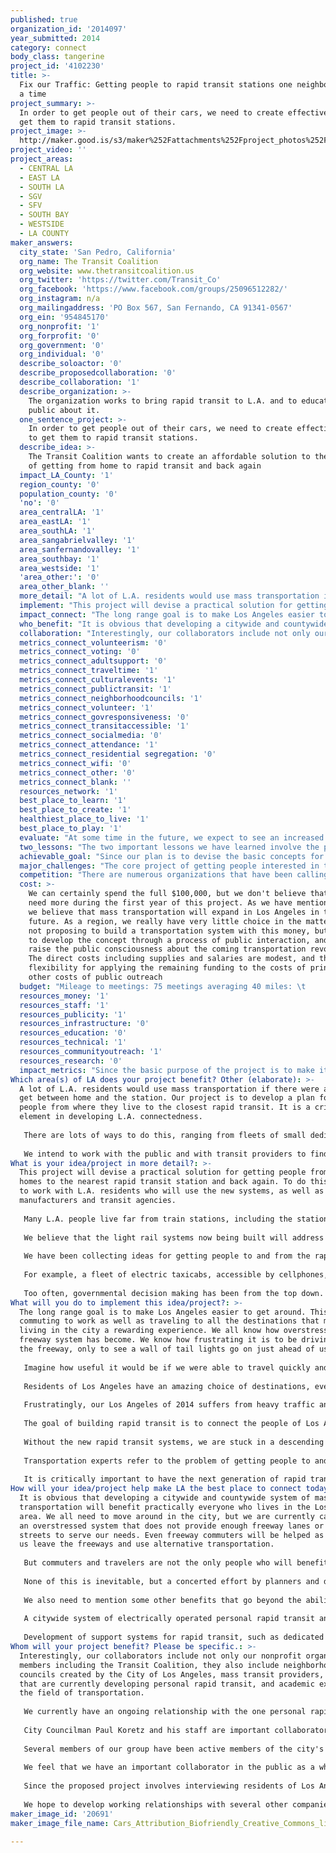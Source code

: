 ```yaml
---
published: true
organization_id: '2014097'
year_submitted: 2014
category: connect
body_class: tangerine
project_id: '4102230'
title: >-
  Fix our Traffic: Getting people to rapid transit stations one neighborhood at
  a time
project_summary: >-
  In order to get people out of their cars, we need to create effective ways to
  get them to rapid transit stations.
project_image: >-
  http://maker.good.is/s3/maker%252Fattachments%252Fproject_photos%252Fimages%252F20691%252Fdisplay%252FCars_Attribution_Biofriendly_Creative_Commons_license.jpeg=c570x385
project_video: ''
project_areas:
  - CENTRAL LA
  - EAST LA
  - SOUTH LA
  - SGV
  - SFV
  - SOUTH BAY
  - WESTSIDE
  - LA COUNTY
maker_answers:
  city_state: 'San Pedro, California'
  org_name: The Transit Coalition
  org_website: www.thetransitcoalition.us
  org_twitter: 'https://twitter.com/Transit_Co'
  org_facebook: 'https://www.facebook.com/groups/25096512282/'
  org_instagram: n/a
  org_mailingaddress: 'PO Box 567, San Fernando, CA 91341-0567'
  org_ein: '954845170'
  org_nonprofit: '1'
  org_forprofit: '0'
  org_government: '0'
  org_individual: '0'
  describe_soloactor: '0'
  describe_proposedcollaboration: '0'
  describe_collaboration: '1'
  describe_organization: >-
    The organization works to bring rapid transit to L.A. and to educate the
    public about it.
  one_sentence_project: >-
    In order to get people out of their cars, we need to create effective ways
    to get them to rapid transit stations.
  describe_idea: >-
    The Transit Coalition wants to create an affordable solution to the question
    of getting from home to rapid transit and back again
  impact_LA_County: '1'
  region_county: '0'
  population_county: '0'
  'no': '0'
  area_centralLA: '1'
  area_eastLA: '1'
  area_southLA: '1'
  area_sangabrielvalley: '1'
  area_sanfernandovalley: '1'
  area_southbay: '1'
  area_westside: '1'
  'area_other:': '0'
  area_other_blank: ''
  more_detail: "A lot of L.A. residents would use mass transportation if there were a way to get between home and the station. Our project is to develop a plan for moving people from where they live to the closest rapid transit. It is a critical element in developing L.A. connectedness.\r\n\r\nThere are lots of ways to do this, ranging from fleets of small dedicated taxis, to electrically assisted bicycles, to electrically powered shuttle buses. A workable system needs all of these and more. What's been missing is a plan to ask for ideas from the public, and then put everything together in a comprehensive system.\r\n\r\nWe intend to work with the public and with transit providers to find a mix of ways to get people to the stations and home again. \r\n"
  implement: "This project will devise a practical solution for getting people from their homes to the nearest rapid transit station and back again. To do this, we need to work with L.A. residents who will use the new systems, as well as with manufacturers and transit agencies.\r\n\r\nMany L.A. people live far from train stations, including the stations that already exist and those that are yet to be built. Getting to the station will continue to be a problem if we don't come up with a practical solution.\r\n\r\nWe believe that the light rail systems now being built will address some of the transportation deficit we now face. Another rapid transit technology known as personal rapid transit (PRT) is currently being developed by several companies. PRT basically consists of passenger carriers (pods) that are elevated above the street, and can take people without intermediate stops to their destinations. \r\n\r\nWe have been collecting ideas for getting people to and from the rapid transit stations. This project will develop a comprehensive concept for a system with multiple types of connections, and then do a specific design for two neighborhoods.\r\n\r\nFor example, a fleet of electric taxicabs, accessible by cellphones, and serving the public on a fixed price basis, could be one part of the solution. We are also very intrigued by the newly developed hydrogen fueled electric bicycles, which can be adapted for commuting. We think that it's also important that if personal rapid transit comes to L.A., that the passenger pods be designed and built so that bike riders can take their bikes along.\r\n\r\nToo often, governmental decision making has been from the top down. We feel strongly that the design and planning of a neighborhood friendly solution to getting people to rapid transit has to be put together with and by the people who will be directly afffected, and who stand to gain or lose. We therefore are planning this as a public participation project from the very start.\r\n"
  impact_connect: "The long range goal is to make Los Angeles easier to get around. This includes commuting to work as well as traveling to all the destinations that make living in the city a rewarding experience. We all know how overstressed the freeway system has become. We know how frustrating it is to be driving down the freeway, only to see a wall of tail lights go on just ahead of us.\r\n\r\nImagine how useful it would be if we were able to travel quickly and easily to a train station or to a personal rapid transit station, board the train or the PRT pod, and get to the destination quickly.\r\n\r\nResidents of Los Angeles have an amazing choice of destinations, everything from the Music Center to sports centers to our major shopping centers. There are museums, universities, community colleges, and restaurants.\r\n\r\nFrustratingly, our Los Angeles of 2014 suffers from heavy traffic and the slow but inexorable increase in gasoline costs.\r\n\r\nThe goal of building rapid transit is to connect the people of Los Angeles with all of these different destinations. The intent of our project is to consider and then design the critical link that gets people to the mass transit services themselves. In short, our project is the final element in aiding Los Angeles residents connect to work, play, and study.\r\n\r\nWithout the new rapid transit systems, we are stuck in a descending spiral of traffic and fouled air. We have to figure out how to make it easy for people to use mass transportation, and that is the goal of our project.\r\n\r\nTransportation experts refer to the problem of getting people to and from mass transit systems as the \"first mile, last mile\" question. We believe that an intelligent choice of solutions (and it must be solutions, not just one solution) can not only solve that problem, it can increase the range to several miles. For example, we will explore the idea of how to make carry-on bikes a regular part of the commuter experience.  Other methods such as the dedicated taxi fleet would be required by other people. Personal, human connectivity with the full geography of Los Angeles is our goal.\r\n\r\nIt is critically important to have the next generation of rapid transit riders be a part of this planning process. In the short term, L.A. residents will begin to appreciate the idea of using rapid transit, and in the year 2050, much of Los Angeles commuting and recreation will use rapid transit."
  who_benefit: "It is obvious that developing a citywide and countywide system of mass transportation will benefit practically everyone who lives in the Los Angeles area. We all need to move around in the city, but we are currently caught in an overstressed system that does not provide enough freeway lanes or city streets to serve our needs. Even freeway commuters will be helped as many of us leave the freeways and use alternative transportation.\r\n\r\nBut commuters and travelers are not the only people who will benefit. One outcome of a newly invigorated rapid transit network in L.A. will be to stimulate manufacturing, particularly as the city and county engage in local sourcing of some components. One possibility is that by making Los Angeles a leader in rapid transit technology, L.A. can become the leader in a newly created export industry.\r\n\r\nNone of this is inevitable, but a concerted effort by planners and designers has a good chance of getting to this highly desirable goal.\r\n\r\nWe also need to mention some other benefits that go beyond the ability to get from one place to another quickly.\r\n\r\nA citywide system of electrically operated personal rapid transit and light rail will replace a large part of the carbon dioxide that is currently emitted by cars. What we will achieve is a city that is cleaner, that suffers from less vehicular noise, and which will carry its own weight in reducing greenhouse gas emissions.\r\n\r\nDevelopment of support systems for rapid transit, such as dedicated fleets of minicabs, will create new jobs in whole new sectors of the local economy. Providing citywide mobility for handicapped people is an essential element of any system we develop.\r\n"
  collaboration: "Interestingly, our collaborators include not only our nonprofit organization members including the Transit Coalition, they also include neighborhood councils created by the City of Los Angeles, mass transit providers, companies that are currently developing personal rapid transit, and academic experts in the field of transportation.\r\n\r\nWe currently have an ongoing relationship with the one personal rapid transit company that is based in California, Skytran Inc. Skytran is currently designing and building a PRT demonstration overseas. We have been discussing the acquisition of a PRT system for Los Angeles not only with Skytran, but with our elected officials.\r\n\r\nCity Councilman Paul Koretz and his staff are important collaborators whom we have been working with for several years on the subject of improved transportation. We will ask his staff to collaborate with us on the project. \r\n\r\nSeveral members of our group have been active members of the city's neighborhood council system going back to its inception. Neighborhood councils have active transportation committees that we shall work with. We are currently negotiating with the Neighborhood Council Congress, a yearly gathering of more than 500 people, for a breakout session on  \"Getting to the station: the final link.\"\r\n\r\nWe feel that we have an important collaborator in the public as a whole. In fact, our interest in studying and solving the \"first mile, last mile\" problem came out of a transportation discussion at a public venue. One of the audience, a professor at Harbor UCLA Medical Center, explained that she lives in Mar Vista and needs to get to Harbor UCLA in Torrance for her work. She explained that unless she has a mass transit station nearby, or some convenient way of getting to the station, she will be stuck with taking her car to work.\r\n\r\nSince the proposed project involves interviewing residents of Los Angeles about their needs and wants, we consider all of our future contacts to be collaborators.\r\n\r\nWe hope to develop working relationships with several other companies that are currently developing innovative new systems in Europe, Asia, and other parts of the United States. We feel that designing the vehicles in a way that works seamlessly with our \"first mile, last mile\" solutions is critical.\r\n"
  metrics_connect_volunteerism: '0'
  metrics_connect_voting: '0'
  metrics_connect_adultsupport: '0'
  metrics_connect_traveltime: '1'
  metrics_connect_culturalevents: '1'
  metrics_connect_publictransit: '1'
  metrics_connect_neighborhoodcouncils: '1'
  metrics_connect_volunteer: '1'
  metrics_connect_govresponsiveness: '0'
  metrics_connect_transitaccessible: '1'
  metrics_connect_socialmedia: '0'
  metrics_connect_attendance: '1'
  metrics_connect_residential segregation: '0'
  metrics_connect_wifi: '0'
  metrics_connect_other: '0'
  metrics_connect_blank: ''
  resources_network: '1'
  best_place_to_learn: '1'
  best_place_to_create: '1'
  healthiest_place_to_live: '1'
  best_place_to_play: '1'
  evaluate: "At some time in the future, we expect to see an increased number of L.A. residents using rapid transit to get to work and play, and we expect to see that their trips are made easier by comprehensive networks of local transportation that will move them between their homes and the rapid transit stations. This is of course a long range goal, and not something that we will be able to demonstrate within the one year scope of the proposed project.\r\n\r\nHowever, we do have specific goals and we will be able to evaluate them one by one and as a totality. For example, we will keep count of the number of public meetings we visit and/or host, and the approximate number of people we speak to and hear from. We expect to hear lots of ideas about how to solve the first mile, last mile question, and we will keep lists of those ideas and create written summaries that will be shared online.\r\n\r\nA second level of evaluation will follow the next phase, in which we design an entire neighborhood system and invite the people to evaluate it themselves. Using available demographic and geographic data, we will be able to estimate the fraction of the neighborhood that could, if it so desired, make use of the first mile, last mile solution we will devise. Such estimates are of course imperfect, but we believe that putting a tangible proposal in front of people will give them a chance to think seriously about the future of rapid transit in their own lives.\r\n\r\nAnother level of evaluation will come from the people themselves, as they provide feedback in terms of how they like such proposals, whether they think they would use such a system, and whether they wish to offer their own alternative solutions.\r\n\r\nWe also expect to get feedback from transportation agencies, elected officials, and from the various volunteer and nonprofit organizations that are involved in the wide ranging movement to bring mass transit to Los Angeles.\r\n"
  two_lessons: "The two important lessons we have learned involve the public mood regarding the current transportation mess, and how the public decison making process works in the real world.\r\n\r\nWe have attended meetings all over the city, some hosted by the mayor, and others put on by neighborhood councils. We have also hosted discussions about mass transit.\r\n\r\nIn every single meeting, there is a strong sentiment that Los Angeles is broken in terms of our traffic problems. The freeways are congested much of the time, and city streets are often gridlocked. People are fed up and are asking for answers. We find that the idea of new ways of getting around using rapid transit get a lot of support.\r\n\r\nHowever, the question people raise is whether or not it will be practical for them to get to the mass transit systems. If there is no local connectivity, then they will continue to rely on their cars in order to commute to work. Thus the project we are proposing comes directly from those discussions and the lessons we have learned from them.\r\n\r\nThe second lesson we have learned, and which we intend to apply, is that the process of public decision making is complicated, and involves a lot of time and effort on the part of people who hope to affect that process. We have found that what might seem obvious to the professional planner is not so obvious to the public, that the process of buy-in by the public is uncertain, that the process takes time, and that it is necessary not just to talk, but to listen. We find that sometimes the public's response to proposals can be surprising.\r\n\r\nThat lesson leads to a significant part of this proposal, namely the plan to take the question directly to the public. We intend to find out what sorts of mass transit connectivity will appeal to people, what sorts of connections they might be willing to use, and how much they will be willing to pay. We expect that people who commute long distances to work everyday will potentially be the most supportive of getting out of their cars.\r\n\r\nWe expect to be surprised by some new ideas that we have never heard before, coming from participants in public forums. We should confess that the proposals we are already considering, ranging from the dedicated cab systems to small electrically powered trolleys, have come from a wide variety of sources. We expect to hear lots of ideas in the coming months, and some of them may become parts of the transportation systems of the future.\r\n"
  achievable_goal: "Since our plan is to devise the basic concepts for a citywide network that will get people to and from mass transit, but not actually to build that network, the project can be completed in a year. This does not mean that we will stop working after a year, but that we intend to complete the critical first stage in the prescribed time.\r\n\r\nThe project includes 3 phases to be taken both in parallel and, to a certain extent, one after the other. The first phase is to collect ideas about getting people between their homes and the closest rapid transit station. We already have a few ideas, but through holding public meetings, creating an online discussion using social media and a website, and by interviewing transportation professionals, we expect to collect an even wider variety of ideas. The neighborhood council system will provide additional opportunities to complete this phase.\r\n\r\nThe second phase will involve selecting two neighborhoods that will be within 5 miles of a planned rapid transit station. We may also select additional neighborhoods that will eventually be served either by light rail or by an elevated personal rapid transit system. We will analyze these neighborhoods and come up with a plan for each. The specific neighborhood plans will describe the local connectivity services that would allow the residents of a neighborhood to get to a rapid transit station in the most effective way. We envision this process as happening with the knowledge and participation of area residents. We have experience with working with neighborhood councils, and we expect to tailor our selection of neighborhoods based on the interest and availability of neighborhood council participants and stakeholders.\r\n\r\nThe last phase of the one year project is to communicate our findings and our draft proposals as widely as possible. \r\n\r\nAll of these elements can be started within the one year time frame, and every one of these elements can be carried out to some level of completion.The aim is that at the end of the year, we will have shifted the level of discussion from the freeway mess to the possibility of using rapid transit, and from there to a more comprehensive plan which starts at each person's front door.\r\n"
  major_challenges: "The core project of getting people interested in the process and getting them to participate is not a huge challenge. We have a lot of experience in making use of already existing public organizations for the purpose of holding public discussion and debate. There is always a challenge in getting time on any organization's agenda, but transportation issues are a very high priority everywhere in the region, so we don't anticipate too much of a problem in this regard.\r\n\r\nWe do have a challenge in terms of designing the \"first mile, last mile\" solution for any given neighborhood, but that's what this project is all about, and we predict that we will get a lot of public participation in this element of the project. Getting support and input from transportation experts, particularly at the academic level, will be a challenge, but we have been reasonably successful at this so far on other topics.\r\n\r\nAnother challenge involves the fact that there are vested interests in the transportation industry. For example, the taxicab companies and cab drivers have been somewhat hostile to the new, self-creating competition such as Uver, a company which links owners of private cars with people who are willing to pay for a ride. Uver is, in some sense, direct competition with the more traditional taxicab companies.\r\n\r\nWe actually see this as an opportunity, since the creation of localized, pay-one-price, dedicated cab systems will provide a vastly increased ridership, and with that increased ridership, there will be significant opportunities for the current generation of cab drivers. It will also provide an opportunity for the legacy taxicab companies to expand into a new market. Thus, the current views of the cab industry are both a challenge and an opportunity. We intend to talk with the taxicab companies and with their associated unions. Out of this interaction, we may all find some common ground. \r\n\r\nOverall, the challenge is to get all the different groups, ranging from transit agencies, to manufacturers, to our L.A. residents, and bring them together so that a workable system can be imagined. It is a marriage of technological planning with social and neighborhood interests.\r\n\r\nA final challenge is the vast distance and space encompassed by the City and County of Los Angeles. Just getting to meetings over our stressed road system will be a significant challenge, but this will be solved by making a determined effort.\r\n"
  competition: "There are numerous organizations that have been calling for reform of our entire transportation infrastructure. For example, MoveLA has been working in support of the extension and completion of our light rail system. There are also organizations and corporations that are involved in developing and promoting the idea of elevated systems of personal rapid transit. The public transportation agencies themselves are, to a certain extent, both complementary and competitive in terms of generating their own planning ideas.\r\n\r\nTo our knowledge, the problem referred to as \"first mile, last mile,\" in other words, the question of how people would actually get to and from public transit systems, has been somewhat ignored. It has been a subject of academic interest, but in practice, actual work on the matter has largely been confined to the question of where to run bus lines and where to locate rapid transit stations. To use a popular phrase, planners have generally \"kicked the can down the road\" when it comes to this question.\r\n\r\nAs a group of volunteers who have been supportive of new light rail and of the personal rapid transit concept, we have come to the conclusion that the problem of getting people to and from rapid transit stations is one that has to be solved now, as part of the overall process, rather than left to be resolved later.\r\n\r\nWe believe that in this, we are fairly unique, because we propose to consider the problem as a specific, local design issue for a selected set of L.A. neighborhoods. Then we propose to offer a few specific designs that will involve calculations of how many people can be transported, and what the average time will be, in those selected neighborhoods. To our knowledge, this has not been attempted at this level of detail. The process of creating specific local designs is intended to be a template for a process of covering the entire region in specific first mile, last mile solutions. We believe that this is unique.\r\n"
  cost: >-
    We can certainly spend the full $100,000, but we don't believe that we will
    need more during the first year of this project. As we have mentioned above,
    we believe that mass transportation will expand in Los Angeles in the near
    future. As a region, we really have very little choice in the matter. We are
    not proposing to build a transportation system with this money, but rather
    to develop the concept through a process of public interaction, and then to
    raise the public consciousness about the coming transportation revolution.
    The direct costs including supplies and salaries are modest, and there is
    flexibility for applying the remaining funding to the costs of printing and
    other costs of public outreach
  budget: "Mileage to meetings: 75 meetings averaging 40 miles: \t        1170\r\nPrinting expenses for fliers, cards: \t\t\t\t                5000\r\nSalaries, employment relate taxes and fees\t\t             45,500\r\nConsultation fees\t\t\t\t\t\t\t                        3000\r\nRoom rentals and snacks\t\t\t\t\t\t                3000\r\nOverhead and support by Transit Coalition\t\t\t        5500\r\nEquipment: computer, hard drives, \t\t\t\t                3500\r\nCopying expenses Kinkos\t\t\t\t\t\t                1000\r\nInsurance\t\t\t\t\t\t\t\t                                2000\r\nMeals\t\t\t\t\t\t\t\t\t                                  750\r\nPrinting of final report, multiple copies\t\t\t\t          400\r\nDemonstration and software model building\t\t\t\t8000\r\nVideo shooting and editing, educational\t\t\t\t        5000\r\nTransportation reimbursements volunteers\t\t\t        2500\r\nAdvertising of events\t\t\t\t\t\t                      11000\r\nMisc\t\t\t\t\t\t\t\t\t                                2680\r\n"
  resources_money: '1'
  resources_staff: '1'
  resources_publicity: '1'
  resources_infrastructure: '0'
  resources_education: '0'
  resources_technical: '1'
  resources_communityoutreach: '1'
  resources_research: '0'
  impact_metrics: "Since the basic purpose of the project is to make it possible for people to want to use mass transportation rather than their own cars, the metric \"number of public transit riders\" is clear and obvious. Since one of the purposes of creating mass transit is to reduce freeway congestion and to provide transportation that is faster and less interrupted than driving the freeway during rush hours, the metric \"median travel time to work\" should also be included. Los Angeles residents have become used to long commute times. A light rail or personal rapid transit journey into downtown Los Angeles or to another business center should proceed at a high rate of speed and with few of the interruptions characteristic of freeway driving. Thus we expect that the median travel time to work will be improved by the completion of the various rapid transit systems, and the system as a whole, including getting to and from home, will be improved by our project.\r\n\r\nWe have included \"transit accessible housing\" although our project has nothing to do with the construction of new housing close to the planned rail lines or potential PRT lines. Rather, the aim of our project is to make housing more accessible to mass transit by designing and promoting the links between housing and the transit systems. \r\n\r\nWe have also included several other items which will be indirectly affected by our project, since they involve people getting to events, people getting to public meetings, and people being empowered to engage in volunteer activities which require travel. Since our project involves our own participation and involvement in neighborhood councils, we expect to recruit volunteers to work within the neighborhood council structure. \r\n"
Which area(s) of LA does your project benefit? Other (elaborate): >-
  A lot of L.A. residents would use mass transportation if there were a way to
  get between home and the station. Our project is to develop a plan for moving
  people from where they live to the closest rapid transit. It is a critical
  element in developing L.A. connectedness.
   
   There are lots of ways to do this, ranging from fleets of small dedicated taxis, to electrically assisted bicycles, to electrically powered shuttle buses. A workable system needs all of these and more. What's been missing is a plan to ask for ideas from the public, and then put everything together in a comprehensive system.
   
   We intend to work with the public and with transit providers to find a mix of ways to get people to the stations and home again.
What is your idea/project in more detail?: >-
  This project will devise a practical solution for getting people from their
  homes to the nearest rapid transit station and back again. To do this, we need
  to work with L.A. residents who will use the new systems, as well as with
  manufacturers and transit agencies.
   
   Many L.A. people live far from train stations, including the stations that already exist and those that are yet to be built. Getting to the station will continue to be a problem if we don't come up with a practical solution.
   
   We believe that the light rail systems now being built will address some of the transportation deficit we now face. Another rapid transit technology known as personal rapid transit (PRT) is currently being developed by several companies. PRT basically consists of passenger carriers (pods) that are elevated above the street, and can take people without intermediate stops to their destinations. 
   
   We have been collecting ideas for getting people to and from the rapid transit stations. This project will develop a comprehensive concept for a system with multiple types of connections, and then do a specific design for two neighborhoods.
   
   For example, a fleet of electric taxicabs, accessible by cellphones, and serving the public on a fixed price basis, could be one part of the solution. We are also very intrigued by the newly developed hydrogen fueled electric bicycles, which can be adapted for commuting. We think that it's also important that if personal rapid transit comes to L.A., that the passenger pods be designed and built so that bike riders can take their bikes along.
   
   Too often, governmental decision making has been from the top down. We feel strongly that the design and planning of a neighborhood friendly solution to getting people to rapid transit has to be put together with and by the people who will be directly afffected, and who stand to gain or lose. We therefore are planning this as a public participation project from the very start.
What will you do to implement this idea/project?: >-
  The long range goal is to make Los Angeles easier to get around. This includes
  commuting to work as well as traveling to all the destinations that make
  living in the city a rewarding experience. We all know how overstressed the
  freeway system has become. We know how frustrating it is to be driving down
  the freeway, only to see a wall of tail lights go on just ahead of us.
   
   Imagine how useful it would be if we were able to travel quickly and easily to a train station or to a personal rapid transit station, board the train or the PRT pod, and get to the destination quickly.
   
   Residents of Los Angeles have an amazing choice of destinations, everything from the Music Center to sports centers to our major shopping centers. There are museums, universities, community colleges, and restaurants.
   
   Frustratingly, our Los Angeles of 2014 suffers from heavy traffic and the slow but inexorable increase in gasoline costs.
   
   The goal of building rapid transit is to connect the people of Los Angeles with all of these different destinations. The intent of our project is to consider and then design the critical link that gets people to the mass transit services themselves. In short, our project is the final element in aiding Los Angeles residents connect to work, play, and study.
   
   Without the new rapid transit systems, we are stuck in a descending spiral of traffic and fouled air. We have to figure out how to make it easy for people to use mass transportation, and that is the goal of our project.
   
   Transportation experts refer to the problem of getting people to and from mass transit systems as the "first mile, last mile" question. We believe that an intelligent choice of solutions (and it must be solutions, not just one solution) can not only solve that problem, it can increase the range to several miles. For example, we will explore the idea of how to make carry-on bikes a regular part of the commuter experience. Other methods such as the dedicated taxi fleet would be required by other people. Personal, human connectivity with the full geography of Los Angeles is our goal.
   
   It is critically important to have the next generation of rapid transit riders be a part of this planning process. In the short term, L.A. residents will begin to appreciate the idea of using rapid transit, and in the year 2050, much of Los Angeles commuting and recreation will use rapid transit.
How will your idea/project help make LA the best place to connect today? In LA2050?: >-
  It is obvious that developing a citywide and countywide system of mass
  transportation will benefit practically everyone who lives in the Los Angeles
  area. We all need to move around in the city, but we are currently caught in
  an overstressed system that does not provide enough freeway lanes or city
  streets to serve our needs. Even freeway commuters will be helped as many of
  us leave the freeways and use alternative transportation.
   
   But commuters and travelers are not the only people who will benefit. One outcome of a newly invigorated rapid transit network in L.A. will be to stimulate manufacturing, particularly as the city and county engage in local sourcing of some components. One possibility is that by making Los Angeles a leader in rapid transit technology, L.A. can become the leader in a newly created export industry.
   
   None of this is inevitable, but a concerted effort by planners and designers has a good chance of getting to this highly desirable goal.
   
   We also need to mention some other benefits that go beyond the ability to get from one place to another quickly.
   
   A citywide system of electrically operated personal rapid transit and light rail will replace a large part of the carbon dioxide that is currently emitted by cars. What we will achieve is a city that is cleaner, that suffers from less vehicular noise, and which will carry its own weight in reducing greenhouse gas emissions.
   
   Development of support systems for rapid transit, such as dedicated fleets of minicabs, will create new jobs in whole new sectors of the local economy. Providing citywide mobility for handicapped people is an essential element of any system we develop.
Whom will your project benefit? Please be specific.: >-
  Interestingly, our collaborators include not only our nonprofit organization
  members including the Transit Coalition, they also include neighborhood
  councils created by the City of Los Angeles, mass transit providers, companies
  that are currently developing personal rapid transit, and academic experts in
  the field of transportation.
   
   We currently have an ongoing relationship with the one personal rapid transit company that is based in California, Skytran Inc. Skytran is currently designing and building a PRT demonstration overseas. We have been discussing the acquisition of a PRT system for Los Angeles not only with Skytran, but with our elected officials.
   
   City Councilman Paul Koretz and his staff are important collaborators whom we have been working with for several years on the subject of improved transportation. We will ask his staff to collaborate with us on the project. 
   
   Several members of our group have been active members of the city's neighborhood council system going back to its inception. Neighborhood councils have active transportation committees that we shall work with. We are currently negotiating with the Neighborhood Council Congress, a yearly gathering of more than 500 people, for a breakout session on "Getting to the station: the final link."
   
   We feel that we have an important collaborator in the public as a whole. In fact, our interest in studying and solving the "first mile, last mile" problem came out of a transportation discussion at a public venue. One of the audience, a professor at Harbor UCLA Medical Center, explained that she lives in Mar Vista and needs to get to Harbor UCLA in Torrance for her work. She explained that unless she has a mass transit station nearby, or some convenient way of getting to the station, she will be stuck with taking her car to work.
   
   Since the proposed project involves interviewing residents of Los Angeles about their needs and wants, we consider all of our future contacts to be collaborators.
   
   We hope to develop working relationships with several other companies that are currently developing innovative new systems in Europe, Asia, and other parts of the United States. We feel that designing the vehicles in a way that works seamlessly with our "first mile, last mile" solutions is critical.
maker_image_id: '20691'
maker_image_file_name: Cars_Attribution_Biofriendly_Creative_Commons_license.jpeg

---
```

